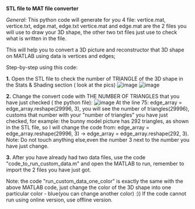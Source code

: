 **STL file to MAT file converter**

*General*:
This python code will generate for you 4 file: vertice.mat, vertice.txt, edge.mat, edge.txt
vertice.mat and edge.mat are the 2 files you will use to draw your 3D shape, the other two txt files just use to check what is written in the file.

This will help you to convert a 3D picture and reconstructor that 3D shape on MATLAB using data is vertices and edges;

Step-by-step using this code:

**1.** Open the STL file to check the number of TRIANGLE of the 3D shape in the Stats & Shading section ( look at the pics)
 ![image](https://github.com/anhduckkzz/stl-file-to-mat-file-converter/assets/158149029/52ac3799-f96a-45f9-965b-b5a5d2ad57a5)
![image](https://github.com/anhduckkzz/stl-file-to-mat-file-converter/assets/158149029/b2acfa58-f3f5-406a-8b5b-2d0f1aa30aa2)


**2.** Change the convert code with THE NUMBER OF TRIANGLES that you have just checked ( the python file):
![image](https://github.com/anhduckkzz/stl-file-to-mat-file-converter/assets/158149029/59a29e79-0e79-4b53-a5bf-e44ec46125ac)
At the line 75: edge_array = edge_array.reshape(29996, 3), you will see the number of triangles(29996), customs that number with your "number of triangles" you have just checked, for example:
the bunny model picture has 292 triangles, as shown in the STL file, so I will change the code from: edge_array = edge_array.reshape(29996, 3) -> edge_array = edge_array.reshape(292, 3).
Note: Do not touch anything else,even the number 3 next to the number you have just change.

**3.** After you have already had two data files, use the code "code_to_run_custom_data.m" and open the MATLAB to run, remember to import the 2 files you have just got.

Note: the code "run_custom_data_one_color" is exactly the same with the above MATLAB code, just change the color of the 3D shape into one particular color - blue(you can change another color) :))
If the code cannot run using online version, use offline version.

